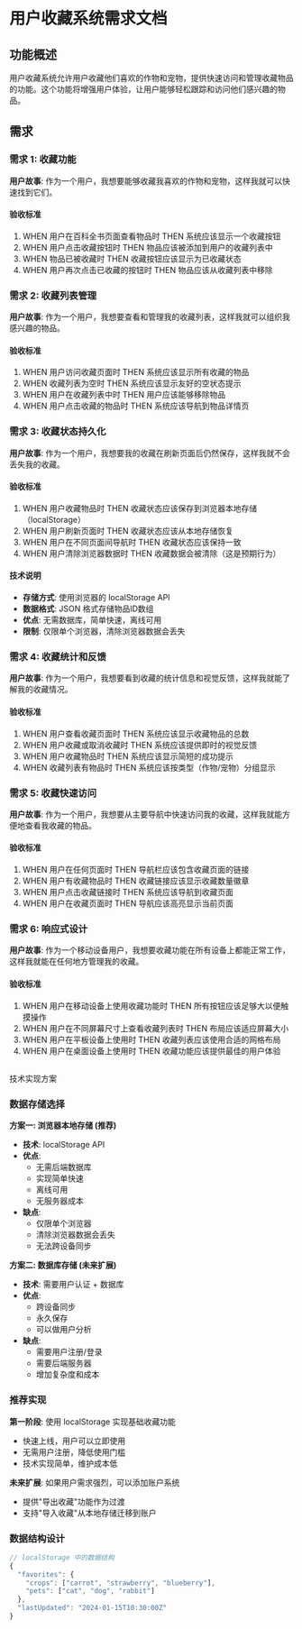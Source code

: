 # 用户收藏系统需求文档

## 功能概述

用户收藏系统允许用户收藏他们喜欢的作物和宠物，提供快速访问和管理收藏物品的功能。这个功能将增强用户体验，让用户能够轻松跟踪和访问他们感兴趣的物品。

## 需求

### 需求 1: 收藏功能

**用户故事**: 作为一个用户，我想要能够收藏我喜欢的作物和宠物，这样我就可以快速找到它们。

#### 验收标准
1. WHEN 用户在百科全书页面查看物品时 THEN 系统应该显示一个收藏按钮
2. WHEN 用户点击收藏按钮时 THEN 物品应该被添加到用户的收藏列表中
3. WHEN 物品已被收藏时 THEN 收藏按钮应该显示为已收藏状态
4. WHEN 用户再次点击已收藏的按钮时 THEN 物品应该从收藏列表中移除

### 需求 2: 收藏列表管理

**用户故事**: 作为一个用户，我想要查看和管理我的收藏列表，这样我就可以组织我感兴趣的物品。

#### 验收标准
1. WHEN 用户访问收藏页面时 THEN 系统应该显示所有收藏的物品
2. WHEN 收藏列表为空时 THEN 系统应该显示友好的空状态提示
3. WHEN 用户在收藏列表中时 THEN 用户应该能够移除物品
4. WHEN 用户点击收藏的物品时 THEN 系统应该导航到物品详情页

### 需求 3: 收藏状态持久化

**用户故事**: 作为一个用户，我想要我的收藏在刷新页面后仍然保存，这样我就不会丢失我的收藏。

#### 验收标准
1. WHEN 用户收藏物品时 THEN 收藏状态应该保存到浏览器本地存储（localStorage）
2. WHEN 用户刷新页面时 THEN 收藏状态应该从本地存储恢复
3. WHEN 用户在不同页面间导航时 THEN 收藏状态应该保持一致
4. WHEN 用户清除浏览器数据时 THEN 收藏数据会被清除（这是预期行为）

#### 技术说明
- **存储方式**: 使用浏览器的 localStorage API
- **数据格式**: JSON 格式存储物品ID数组
- **优点**: 无需数据库，简单快速，离线可用
- **限制**: 仅限单个浏览器，清除浏览器数据会丢失

### 需求 4: 收藏统计和反馈

**用户故事**: 作为一个用户，我想要看到收藏的统计信息和视觉反馈，这样我就能了解我的收藏情况。

#### 验收标准
1. WHEN 用户查看收藏页面时 THEN 系统应该显示收藏物品的总数
2. WHEN 用户收藏或取消收藏时 THEN 系统应该提供即时的视觉反馈
3. WHEN 用户收藏物品时 THEN 系统应该显示简短的成功提示
4. WHEN 收藏列表有物品时 THEN 系统应该按类型（作物/宠物）分组显示

### 需求 5: 收藏快速访问

**用户故事**: 作为一个用户，我想要从主要导航中快速访问我的收藏，这样我就能方便地查看我收藏的物品。

#### 验收标准
1. WHEN 用户在任何页面时 THEN 导航栏应该包含收藏页面的链接
2. WHEN 用户有收藏物品时 THEN 收藏链接应该显示收藏数量徽章
3. WHEN 用户点击收藏链接时 THEN 系统应该导航到收藏页面
4. WHEN 用户在收藏页面时 THEN 导航应该高亮显示当前页面

### 需求 6: 响应式设计

**用户故事**: 作为一个移动设备用户，我想要收藏功能在所有设备上都能正常工作，这样我就能在任何地方管理我的收藏。

#### 验收标准
1. WHEN 用户在移动设备上使用收藏功能时 THEN 所有按钮应该足够大以便触摸操作
2. WHEN 用户在不同屏幕尺寸上查看收藏列表时 THEN 布局应该适应屏幕大小
3. WHEN 用户在平板设备上使用时 THEN 收藏列表应该使用合适的网格布局
4. WHEN 用户在桌面设备上使用时 THEN 收藏功能应该提供最佳的用户体验
##
 技术实现方案

### 数据存储选择

**方案一: 浏览器本地存储 (推荐)**
- **技术**: localStorage API
- **优点**: 
  - 无需后端数据库
  - 实现简单快速
  - 离线可用
  - 无服务器成本
- **缺点**: 
  - 仅限单个浏览器
  - 清除浏览器数据会丢失
  - 无法跨设备同步

**方案二: 数据库存储 (未来扩展)**
- **技术**: 需要用户认证 + 数据库
- **优点**: 
  - 跨设备同步
  - 永久保存
  - 可以做用户分析
- **缺点**: 
  - 需要用户注册/登录
  - 需要后端服务器
  - 增加复杂度和成本

### 推荐实现

**第一阶段**: 使用 localStorage 实现基础收藏功能
- 快速上线，用户可以立即使用
- 无需用户注册，降低使用门槛
- 技术实现简单，维护成本低

**未来扩展**: 如果用户需求强烈，可以添加账户系统
- 提供"导出收藏"功能作为过渡
- 支持"导入收藏"从本地存储迁移到账户

### 数据结构设计

```javascript
// localStorage 中的数据结构
{
  "favorites": {
    "crops": ["carrot", "strawberry", "blueberry"],
    "pets": ["cat", "dog", "rabbit"]
  },
  "lastUpdated": "2024-01-15T10:30:00Z"
}
```
